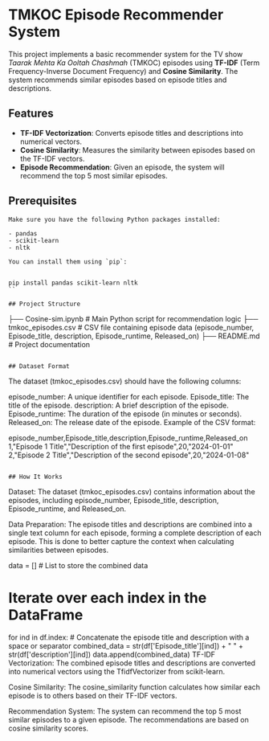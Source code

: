 # TMKOC Episode Recommender System

This project implements a basic recommender system for the TV show *Taarak Mehta Ka Ooltah Chashmah* (TMKOC) episodes using **TF-IDF** (Term Frequency-Inverse Document Frequency) and **Cosine Similarity**. The system recommends similar episodes based on episode titles and descriptions.

## Features

- **TF-IDF Vectorization**: Converts episode titles and descriptions into numerical vectors.
- **Cosine Similarity**: Measures the similarity between episodes based on the TF-IDF vectors.
- **Episode Recommendation**: Given an episode, the system will recommend the top 5 most similar episodes.

## Prerequisites
```
Make sure you have the following Python packages installed:

- pandas
- scikit-learn
- nltk

You can install them using `pip`:


pip install pandas scikit-learn nltk
``

## Project Structure
```
├── Cosine-sim.ipynb    # Main Python script for recommendation logic
├── tmkoc_episodes.csv      # CSV file containing episode data (episode_number, Episode_title, description, Episode_runtime, Released_on)
├── README.md               # Project documentation
```

## Dataset Format
```
The dataset (tmkoc_episodes.csv) should have the following columns:

episode_number: A unique identifier for each episode.
Episode_title: The title of the episode.
description: A brief description of the episode.
Episode_runtime: The duration of the episode (in minutes or seconds).
Released_on: The release date of the episode.
Example of the CSV format:

episode_number,Episode_title,description,Episode_runtime,Released_on
1,"Episode 1 Title","Description of the first episode",20,"2024-01-01"
2,"Episode 2 Title","Description of the second episode",20,"2024-01-08"
```

## How It Works
```
Dataset: The dataset (tmkoc_episodes.csv) contains information about the episodes, including episode_number, Episode_title, description, Episode_runtime, and Released_on.

Data Preparation: The episode titles and descriptions are combined into a single text column for each episode, forming a complete description of each episode. This is done to better capture the context when calculating similarities between episodes.

data = []  # List to store the combined data

# Iterate over each index in the DataFrame
for ind in df.index:
    # Concatenate the episode title and description with a space or separator
    combined_data = str(df['Episode_title'][ind]) + " " + str(df['description'][ind])
    data.append(combined_data)
TF-IDF Vectorization: The combined episode titles and descriptions are converted into numerical vectors using the TfidfVectorizer from scikit-learn.

Cosine Similarity: The cosine_similarity function calculates how similar each episode is to others based on their TF-IDF vectors.

Recommendation System: The system can recommend the top 5 most similar episodes to a given episode. The recommendations are based on cosine similarity scores.
```


